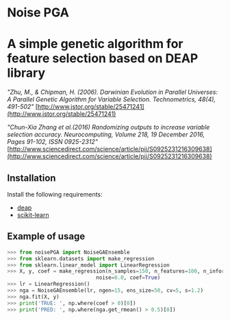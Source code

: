 Noise PGA
=====

# A simple genetic algorithm for feature selection based on DEAP library

*"Zhu, M., & Chipman, H. (2006). Darwinian Evolution in Parallel Universes: A Parallel Genetic Algorithm for Variable Selection. Technometrics, 48(4), 491-502"*
[http://www.jstor.org/stable/25471241](http://www.jstor.org/stable/25471241)

*"Chun-Xia Zhang et al.(2016) Randomizing outputs to increase variable selection accuracy. Neurocomputing, Volume 218, 19 December 2016, Pages 91-102, ISSN 0925-2312"*
[http://www.sciencedirect.com/science/article/pii/S0925231216309638](http://www.sciencedirect.com/science/article/pii/S0925231216309638)

Installation
------------

Install the following requirements:

 * [deap](https://github.com/DEAP/deap)
 * [scikit-learn](scikit-learn.org)

Example of usage
-----

```python
>>> from noisePGA import NoiseGAEnsemble
>>> from sklearn.datasets import make_regression
>>> from sklearn.linear_model import LinearRegression
>>> X, y, coef = make_regression(n_samples=150, n_features=100, n_informative=15, n_targets=1,
                             noise=0.0, coef=True)
>>> lr = LinearRegression()
>>> nga = NoiseGAEnsemble(lr, ngen=15, ens_size=50, cv=5, s=1.2)
>>> nga.fit(X, y)
>>> print('TRUE: ', np.where(coef > 0)[0])
>>> print('PRED: ', np.where(nga.get_rmean() > 0.5)[0])
```
